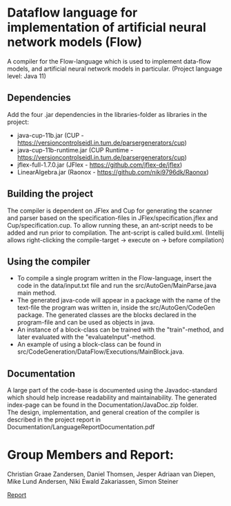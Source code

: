 # Dataflow language for implementation of artificial neural network models (Flow)

A compiler for the Flow-language which is used to implement data-flow models, and artificial neural network models in particular. (Project language level: Java 11)

## Dependencies
Add the four .jar dependencies in the libraries-folder as libraries in the project:
- java-cup-11b.jar (CUP - https://versioncontrolseidl.in.tum.de/parsergenerators/cup)
- java-cup-11b-runtime.jar (CUP Runtime - https://versioncontrolseidl.in.tum.de/parsergenerators/cup)
- jflex-full-1.7.0.jar (JFlex - https://github.com/jflex-de/jflex)
- LinearAlgebra.jar (Raonox - https://github.com/niki9796dk/Raonox)

## Building the project
The compiler is dependent on JFlex and Cup for generating the scanner and parser based on the specification-files in JFlex/specification.jflex and Cup/specification.cup.
To allow running these, an ant-script needs to be added and run prior to compilation. The ant-script is called build.xml. (Intellij allows right-clicking the compile-target -> execute on -> before compilation)

## Using the compiler
- To compile a single program written in the Flow-language, insert the code in the data/input.txt file and run the src/AutoGen/MainParse.java main method.
- The generated java-code will appear in a package with the name of the text-file the program was written in, inside the src/AutoGen/CodeGen package. The generated classes are the blocks declared in the program-file and can be used as objects in java. 
- An instance of a block-class can be trained with the "train"-method, and later evaluated with the "evaluateInput"-method. 
- An example of using a block-class can be found in src/CodeGeneration/DataFlow/Executions/MainBlock.java.

## Documentation
A large part of the code-base is documented using the Javadoc-standard which should help increase readability and maintainability. The generated index-page can be found in the Documentation/JavaDoc.zip folder.\
The design, implementation, and general creation of the compiler is described in the project report in Documentation/LanguageReportDocumentation.pdf

# Group Members and Report:
Christian Graae Zandersen, Daniel Thomsen, Jesper Adriaan van Diepen, Mike Lund Andersen, Niki Ewald Zakariassen, Simon Steiner

[Report](Report.pdf)
